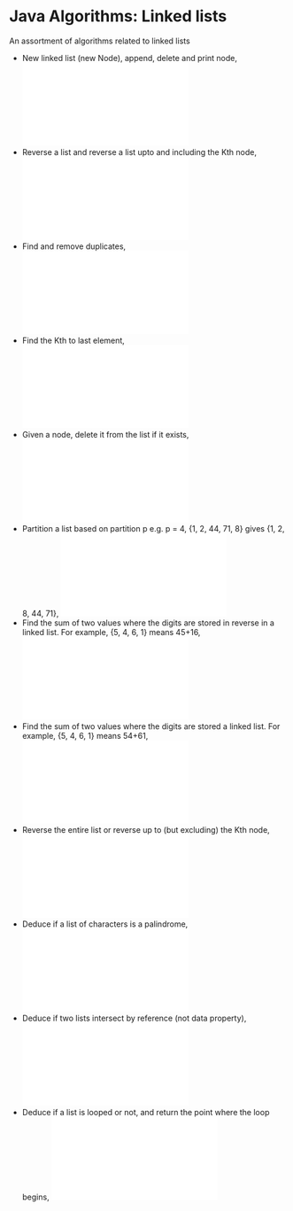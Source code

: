 # Java Algorithms: Linked lists #

An assortment of algorithms related to linked lists

+ New linked list (new Node), append, delete and print node, ![Node](/src/linkedList/algorithms/Node.java)
+ Reverse a list and reverse a list upto and including the Kth node, ![reverseList](/src/linkedList/algorithms/ReverseList.java)
+ Find and remove duplicates, ![Node_findDuplicates](/src/linkedList/algorithms/FindDuplicates.java)
+ Find the Kth to last element, ![Node_findKthToLast](/src/linkedList/algorithms/FindKthToLast.java)
+ Given a node, delete it from the list if it exists, ![Node_deleteGivenNode](/src/linkedList/algorithms/Node.java#L77)
+ Partition a list based on partition p e.g. p = 4, {1, 2, 44, 71, 8} gives {1, 2, 8, 44, 71}, ![Node_partition](/src/linkedList/algorithms/PartitionAboutP.java) 
+ Find the sum of two values where the digits are stored in reverse in a linked list. For example, {5, 4, 6, 1} means 45+16, ![Node_sumReversed](/src/linkedList/algorithms/SumReversed.java)
+ Find the sum of two values where the digits are stored a linked list. For example, {5, 4, 6, 1} means 54+61, ![Node_sumForward](/src/linkedList/algorithms/SumForward.java)
+ Reverse the entire list or reverse up to (but excluding) the Kth node, ![ReverseList](/src/linkedList/algorithms/ReverseList.java)
+ Deduce if a list of characters is a palindrome, ![Palindrome](/src/linkedList/algorithms/Palindrome.java)
+ Deduce if two lists intersect by reference (not data property), ![ListsIntersect](/src/linkedList/algorithms/ListsIntersect.java)
+ Deduce if a list is looped or not, and return the point where the loop begins, ![ListIsLooped](/src/linkedList/algorithms/ListIsLooped.java)
